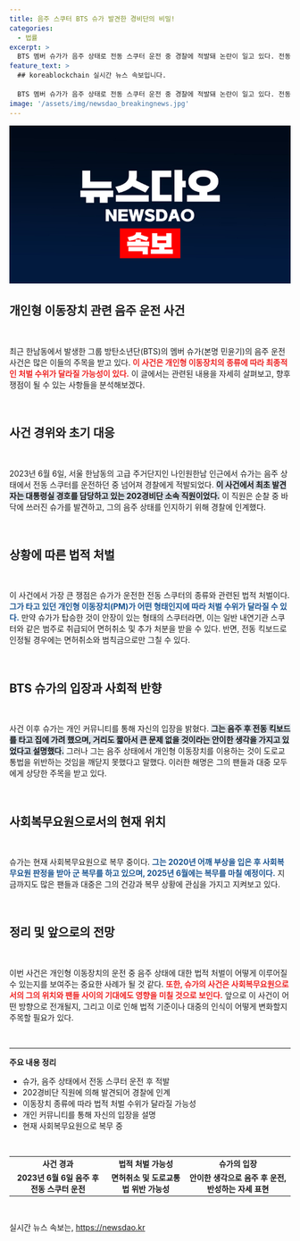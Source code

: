 ```yaml
---
title: 음주 스쿠터 BTS 슈가 발견한 경비단의 비밀!
categories:
  - 법률
excerpt: >
  BTS 멤버 슈가가 음주 상태로 전동 스쿠터 운전 중 경찰에 적발돼 논란이 일고 있다. 전동 스쿠터의 종류에 따라 처벌 수위가 달라질 전망. 팬들은 그의 해명과 법적 결과에 주목하고 있다.
feature_text: >
  ## koreablockchain 실시간 뉴스 속보입니다.

  BTS 멤버 슈가가 음주 상태로 전동 스쿠터 운전 중 경찰에 적발돼 논란이 일고 있다. 전동 스쿠터의 종류에 따라 처벌 수위가 달라질 전망. 팬들은 그의 해명과 법적 결과에 주목하고 있다.
image: '/assets/img/newsdao_breakingnews.jpg'
---
```


<p><img src="/assets/img/newsdao_breakingnews.jpg" alt="koreablockchain 속보" /></p>

<h2 data-ke-size="size26">개인형 이동장치 관련 음주 운전 사건</h2>

<p data-ke-size="size16">&nbsp;</p>

<p>최근 한남동에서 발생한 그룹 방탄소년단(BTS)의 멤버 슈가(본명 민윤기)의 음주 운전 사건은 많은 이들의 주목을 받고 있다. <b><span style="color: #ee2323;">이 사건은 개인형 이동장치의 종류에 따라 최종적인 처벌 수위가 달라질 가능성이 있다.</span></b> 이 글에서는 관련된 내용을 자세히 살펴보고, 향후 쟁점이 될 수 있는 사항들을 분석해보겠다. </p>

<p data-ke-size="size16">&nbsp;</p>

<h2 data-ke-size="size26">사건 경위와 초기 대응</h2>

<p data-ke-size="size16">&nbsp;</p>

<p>2023년 6월 6일, 서울 한남동의 고급 주거단지인 나인원한남 인근에서 슈가는 음주 상태에서 전동 스쿠터를 운전하던 중 넘어져 경찰에게 적발되었다. <b><span style="background-color: #21538527;">이 사건에서 최초 발견자는 대통령실 경호를 담당하고 있는 202경비단 소속 직원이었다.</span></b> 이 직원은 순찰 중 바닥에 쓰러진 슈가를 발견하고, 그의 음주 상태를 인지하기 위해 경찰에 인계했다. </p>

<p data-ke-size="size16">&nbsp;</p>

<h2 data-ke-size="size26">상황에 따른 법적 처벌</h2>

<p data-ke-size="size16">&nbsp;</p>

<p>이 사건에서 가장 큰 쟁점은 슈가가 운전한 전동 스쿠터의 종류와 관련된 법적 처벌이다. <b><span style="color: #1a5490;">그가 타고 있던 개인형 이동장치(PM)가 어떤 형태인지에 따라 처벌 수위가 달라질 수 있다.</span></b> 만약 슈가가 탑승한 것이 안장이 있는 형태의 스쿠터라면, 이는 일반 내연기관 스쿠터와 같은 범주로 취급되어 면허취소 및 추가 처분을 받을 수 있다. 반면, 전동 킥보드로 인정될 경우에는 면허취소와 범칙금으로만 그칠 수 있다. </p>

<p data-ke-size="size16">&nbsp;</p>

<h2 data-ke-size="size26">BTS 슈가의 입장과 사회적 반향</h2>

<p data-ke-size="size16">&nbsp;</p>

<p>사건 이후 슈가는 개인 커뮤니티를 통해 자신의 입장을 밝혔다. <b><span style="background-color: #21538527;">그는 음주 후 전동 킥보드를 타고 집에 가려 했으며, 거리도 짧아서 큰 문제 없을 것이라는 안이한 생각을 가지고 있었다고 설명했다.</span></b> 그러나 그는 음주 상태에서 개인형 이동장치를 이용하는 것이 도로교통법을 위반하는 것임을 깨닫지 못했다고 말했다. 이러한 해명은 그의 팬들과 대중 모두에게 상당한 주목을 받고 있다. </p>

<p data-ke-size="size16">&nbsp;</p>

<h2 data-ke-size="size26">사회복무요원으로서의 현재 위치</h2>

<p data-ke-size="size16">&nbsp;</p>

<p>슈가는 현재 사회복무요원으로 복무 중이다. <b><span style="color: #1a5490;">그는 2020년 어깨 부상을 입은 후 사회복무요원 판정을 받아 군 복무를 하고 있으며, 2025년 6월에는 복무를 마칠 예정이다.</span></b> 지금까지도 많은 팬들과 대중은 그의 건강과 복무 상황에 관심을 가지고 지켜보고 있다.</p>

<p data-ke-size="size16">&nbsp;</p>

<h2 data-ke-size="size26">정리 및 앞으로의 전망</h2>

<p data-ke-size="size16">&nbsp;</p>

<p>이번 사건은 개인형 이동장치의 운전 중 음주 상태에 대한 법적 처벌이 어떻게 이루어질 수 있는지를 보여주는 중요한 사례가 될 것 같다. <b><span style="color: #ee2323;">또한, 슈가의 사건은 사회복무요원으로서의 그의 위치와 팬들 사이의 기대에도 영향을 미칠 것으로 보인다.</span></b> 앞으로 이 사건이 어떤 방향으로 전개될지, 그리고 이로 인해 법적 기준이나 대중의 인식이 어떻게 변화할지 주목할 필요가 있다. </p>

<p data-ke-size="size16">&nbsp;</p>

<hr>

<p><b>주요 내용 정리</b></p>

<ul>
  <li>슈가, 음주 상태에서 전동 스쿠터 운전 후 적발</li>
  <li>202경비단 직원에 의해 발견되어 경찰에 인계</li>
  <li>이동장치 종류에 따라 법적 처벌 수위가 달라질 가능성</li>
  <li>개인 커뮤니티를 통해 자신의 입장을 설명</li>
  <li>현재 사회복무요원으로 복무 중</li>
</ul>

<p data-ke-size="size16">&nbsp;</p> 

<table style="width: 100%; border-collapse: collapse;">
  <tr>
    <td style="text-align: center; height: 17px;"><b>사건 경과</b></td>
    <td style="text-align: center; height: 17px;"><b>법적 처벌 가능성</b></td>
    <td style="text-align: center; height: 17px;"><b>슈가의 입장</b></td>
  </tr>
  <tr>
    <td style="text-align: center; height: 17px;"><b>2023년 6월 6일 음주 후 전동 스쿠터 운전</b></td>
    <td style="text-align: center; height: 17px;"><b>면허취소 및 도로교통법 위반 가능성</b></td>
    <td style="text-align: center; height: 17px;"><b>안이한 생각으로 음주 후 운전, 반성하는 자세 표현</b></td>
  </tr>
</table> 

<p data-ke-size="size16">&nbsp;</p>
실시간 뉴스 속보는, <a href="https://newsdao.kr" rel="dofollow">https://newsdao.kr</a>


